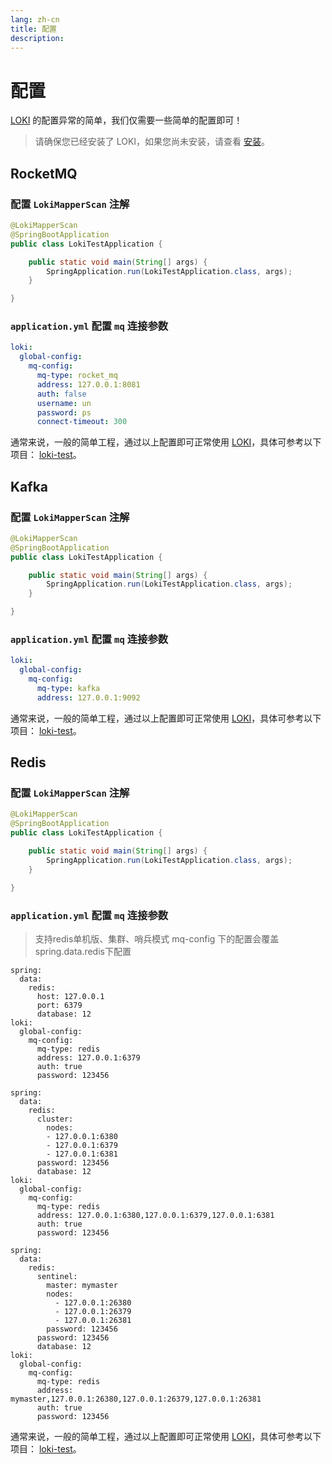 ```yaml
---
lang: zh-cn
title: 配置
description: 
---
```

# 配置

[LOKI](https://github.com/guoshiqiufeng/loki) 的配置异常的简单，我们仅需要一些简单的配置即可！

> 请确保您已经安装了 LOKI，如果您尚未安装，请查看 [安装](install.md)。


## RocketMQ


### 配置 `LokiMapperScan` 注解

```java
@LokiMapperScan
@SpringBootApplication
public class LokiTestApplication {

    public static void main(String[] args) {
        SpringApplication.run(LokiTestApplication.class, args);
    }

}
```

### `application.yml` 配置 `mq` 连接参数

```yaml
loki:
  global-config:
    mq-config:
      mq-type: rocket_mq
      address: 127.0.0.1:8081
      auth: false
      username: un
      password: ps
      connect-timeout: 300
```

通常来说，一般的简单工程，通过以上配置即可正常使用 [LOKI](https://github.com/guoshiqiufeng/loki)，具体可参考以下项目：
[loki-test](https://github.com/guoshiqiufeng/loki-test/tree/master/loki-rocketmq-test)。

## Kafka 


### 配置 `LokiMapperScan` 注解

```java
@LokiMapperScan
@SpringBootApplication
public class LokiTestApplication {

    public static void main(String[] args) {
        SpringApplication.run(LokiTestApplication.class, args);
    }

}
```

### `application.yml` 配置 `mq` 连接参数

```yaml
loki:
  global-config:
    mq-config:
      mq-type: kafka
      address: 127.0.0.1:9092 
```

通常来说，一般的简单工程，通过以上配置即可正常使用 [LOKI](https://github.com/guoshiqiufeng/loki)，具体可参考以下项目：
[loki-test](https://github.com/guoshiqiufeng/loki-test/tree/master/loki-kafka-test)。


## Redis 


### 配置 `LokiMapperScan` 注解

```java
@LokiMapperScan
@SpringBootApplication
public class LokiTestApplication {

    public static void main(String[] args) {
        SpringApplication.run(LokiTestApplication.class, args);
    }

}
```

### `application.yml` 配置 `mq` 连接参数
> 支持redis单机版、集群、哨兵模式
> mq-config 下的配置会覆盖spring.data.redis下配置

<CodeGroup>
  <CodeGroupItem title="单机版" active>

```yaml:no-line-numbers
spring:
  data:
    redis:
      host: 127.0.0.1
      port: 6379
      database: 12
loki:
  global-config:
    mq-config:
      mq-type: redis 
      address: 127.0.0.1:6379
      auth: true
      password: 123456
```

  </CodeGroupItem>
  <CodeGroupItem title="集群">

```yaml:no-line-numbers
spring:
  data:
    redis:
      cluster:
        nodes: 
        - 127.0.0.1:6380
        - 127.0.0.1:6379
        - 127.0.0.1:6381
      password: 123456
      database: 12
loki:
  global-config:
    mq-config:
      mq-type: redis 
      address: 127.0.0.1:6380,127.0.0.1:6379,127.0.0.1:6381
      auth: true
      password: 123456
```

  </CodeGroupItem>
  <CodeGroupItem title="哨兵">

```yaml:no-line-numbers
spring:
  data:
    redis:
      sentinel:
        master: mymaster
        nodes:
          - 127.0.0.1:26380
          - 127.0.0.1:26379
          - 127.0.0.1:26381
        password: 123456
      password: 123456
      database: 12
loki:
  global-config:
    mq-config:
      mq-type: redis 
      address: mymaster,127.0.0.1:26380,127.0.0.1:26379,127.0.0.1:26381
      auth: true
      password: 123456
```

  </CodeGroupItem>
</CodeGroup>

通常来说，一般的简单工程，通过以上配置即可正常使用 [LOKI](https://github.com/guoshiqiufeng/loki)，具体可参考以下项目：
[loki-test](https://github.com/guoshiqiufeng/loki-test/tree/master/loki-redis-test)。